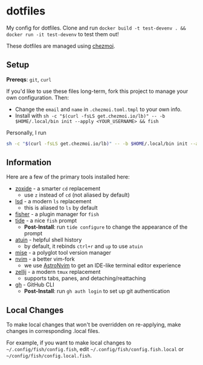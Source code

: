 # dotfiles
My config for dotfiles.
Clone and run `docker build -t test-devenv . && docker run -it test-devenv` to test them out!

These dotfiles are managed using [chezmoi](https://www.chezmoi.io/).

## Setup

**Prereqs**: `git`, `curl`

If you'd like to use these files long-term, fork this project to manage your own configuration. Then:
 - Change the `email` and `name` in `.chezmoi.toml.tmpl` to your own info.
 - Install with `sh -c "$(curl -fsLS get.chezmoi.io/lb)" -- -b $HOME/.local/bin init --apply <YOUR_USERNAME> && fish`

Personally, I run 
```bash
sh -c "$(curl -fsLS get.chezmoi.io/lb)" -- -b $HOME/.local/bin init --apply candrewlee14 && fish
```

## Information

Here are a few of the primary tools installed here:

- [zoxide](https://github.com/ajeetdsouza/zoxide) - a smarter `cd` replacement
    - use `z` instead of `cd` (not aliased by default)
- [lsd](https://github.com/lsd-rs/lsd) - a modern `ls` replacement
    - this is aliased to `ls` by default
- [fisher](https://github.com/jorgebucaran/fisher) - a plugin manager for `fish`
- [tide](https://github.com/IlanCosman/tide) - a nice `fish` prompt
    - **Post-Install**: run `tide configure` to change the appearance of the prompt
- [atuin](https://github.com/atuinsh/atuin) - helpful shell history
    - by default, it rebinds `ctrl+r` and `up` to use `atuin`
- [mise](https://mise.jdx.dev) - a polyglot tool version manager
- [nvim](https://github.com/neovim/neovim) - a better vim-fork
    - we use [AstroNvim](https://astronvim.com/) to get an IDE-like terminal editor experience
- [zellij](https://github.com/zellij-org/zellij) - a modern `tmux` replacement
    - supports tabs, panes, and detaching/reattaching
- [gh](https://github.com/cli/cli) - GitHub CLI
    - **Post-Install**:  run `gh auth login` to set up git authentication


## Local Changes

To make local changes that won't be overridden on re-applying, make changes in corresponding .local files.

For example, if you want to make local changes to `~/.config/fish/config.fish`, edit `~/.config/fish/config.fish.local` or `~/config/fish/config.local.fish`.


